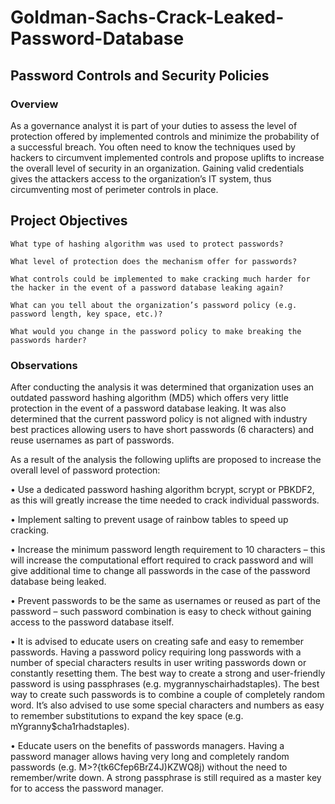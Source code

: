 # Goldman-Sachs-Crack-Leaked-Password-Database
## Password Controls and Security Policies

### Overview 
As a governance analyst it is part of your duties to assess the level of protection offered by implemented controls and minimize the probability of a successful breach. You often need to know the techniques used by hackers to circumvent implemented controls and propose uplifts to increase the overall level of security in an organization. Gaining valid credentials gives the attackers access to the organization’s IT system, thus circumventing most of perimeter controls in place.

## Project Objectives
`What type of hashing algorithm was used to protect passwords?`

`What level of protection does the mechanism offer for passwords?`

`What controls could be implemented to make cracking much harder for the hacker in the event of a password database leaking again?`

`What can you tell about the organization’s password policy (e.g. password length, key space, etc.)?`

`What would you change in the password policy to make breaking the passwords harder?`

### Observations

After conducting the analysis it was determined that organization uses an outdated password hashing algorithm (MD5) which offers very little protection in the event of a password database leaking. It was also determined that the current password policy is not aligned with industry best practices allowing users to have short passwords (6 characters) and reuse usernames as part of passwords.

As a result of the analysis the following uplifts are proposed to increase the overall level of password protection: 

•	Use a dedicated password hashing algorithm bcrypt, scrypt or PBKDF2, as this will greatly increase the time needed to crack individual passwords.

•	Implement salting to prevent usage of rainbow tables to speed up cracking.

•	Increase the minimum password length requirement to 10 characters – this will increase the computational effort required to crack password and will give additional time to change all passwords in the case of the password database being leaked.

•	Prevent passwords to be the same as usernames or reused as part of the password – such password combination is easy to check without gaining access to the password database itself.  

•	It is advised to educate users on creating safe and easy to remember passwords. Having a password policy requiring long passwords with a number of special characters results in user writing passwords down or constantly resetting them. The best way to create a strong and user-friendly password is using passphrases (e.g.  mygrannyschairhadstaples). The best way to create such passwords is to combine a couple of completely random word. It’s also advised to use some special characters and numbers as easy to remember substitutions to expand the key space (e.g. mYgranny$cha1rhadstaples). 

•	Educate users on the benefits of passwords managers. Having a password manager allows having very long and completely random passwords (e.g. M>?{tk6Cfep6BrZ4J)KZWQ8j) without the need to remember/write down. A strong passphrase is still required as a master key for to access the password manager.
